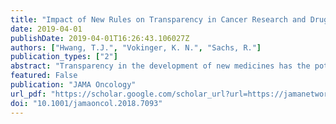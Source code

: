 ```yaml
---
title: "Impact of New Rules on Transparency in Cancer Research and Drug Development"
date: 2019-04-01
publishDate: 2019-04-01T16:26:43.106027Z
authors: ["Hwang, T.J.", "Vokinger, K. N.", "Sachs, R."] 
publication_types: ["2"]
abstract: "Transparency in the development of new medicines has the potential to improve the efficiency and quality of clinical research by allowing investigators and companies to learn from successes and failures of similar products. It also reflects the ethical responsibility of regulators and sponsors to inform patients and involve them in the translation of research into clinical care. Recent regulatory changes issued in the United States, Europe, and Canada have substantially expanded transparency into the drug development enterprise. Herein, we examine differences in these new transparency policies and assess how these policies could benefit cancer research and drug development."
featured: False
publication: "JAMA Oncology"
url_pdf: "https://scholar.google.com/scholar_url?url=https://jamanetwork.com/journals/jamaoncology/articlepdf/2725405/jamaoncology_hwang_2019_vp_180031.pdf&hl=en&sa=T&oi=ucasa&ct=usl&ei=B7KuX9CKAYydmwGz9qOgCw&scisig=AAGBfm0uwQqG9PFfoSihRdi02-xCmqV9jQ"
doi: "10.1001/jamaoncol.2018.7093"
---
```

